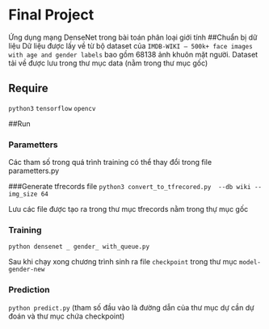 # Final Project
Ứng dụng mạng DenseNet trong bài toán phân loại giới tính
##Chuẩn bị dữ liệu
Dữ liệu được lấy về từ bộ dataset của ``IMDB-WIKI – 500k+ face images with age and gender labels`` bao gồm 68138 ảnh khuôn mặt người.
Dataset tải về được lưu trong thư mục data (nằm trong thư mục gốc)
## Require
```python3```
```tensorflow```
```opencv```

##Run
### Parametters
Các tham số trong quá trình training có thể thay đổi trong file parametters.py

###Generate tfrecords file
```python3 convert_to_tfrecored.py  --db wiki --img_size 64```

Lưu các file được tạo ra trong thư mục tfrecords nằm trong thự mục gốc

### Training
```python densenet _ gender_ with_queue.py```

Sau khi chạy xong chương trình sinh ra file ``checkpoint`` trong thư mục ```model-gender-new``` 

### Prediction

```python predict.py``` (tham số đầu vào là đường dẫn của thư mục dự  cần dự đoán và thư mục chứa checkpoint) 